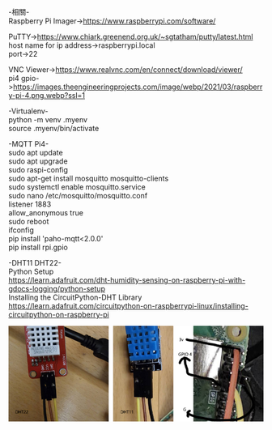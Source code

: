 -相關-  
Raspberry Pi Imager->https://www.raspberrypi.com/software/  

PuTTY->https://www.chiark.greenend.org.uk/~sgtatham/putty/latest.html  
host name for ip address->raspberrypi.local  
port->22  

VNC Viewer->https://www.realvnc.com/en/connect/download/viewer/  
pi4 gpio->https://images.theengineeringprojects.com/image/webp/2021/03/raspberry-pi-4.png.webp?ssl=1  


-Virtualenv-  
python -m venv .myenv  
source .myenv/bin/activate  

-MQTT Pi4-  
sudo apt update  
sudo apt upgrade  
sudo raspi-config  
sudo apt-get install mosquitto mosquitto-clients  
sudo systemctl enable mosquitto.service  
sudo nano /etc/mosquitto/mosquitto.conf  
listener 1883  
allow_anonymous true  
sudo reboot  
ifconfig  
pip install 'paho-mqtt<2.0.0'  
pip install rpi.gpio  
 
-DHT11 DHT22-  
Python Setup  
https://learn.adafruit.com/dht-humidity-sensing-on-raspberry-pi-with-gdocs-logging/python-setup  
Installing the CircuitPython-DHT Library  
https://learn.adafruit.com/circuitpython-on-raspberrypi-linux/installing-circuitpython-on-raspberry-pi  

![image](https://github.com/miyachun/training113/blob/main/pi4/demo.jpg)  


